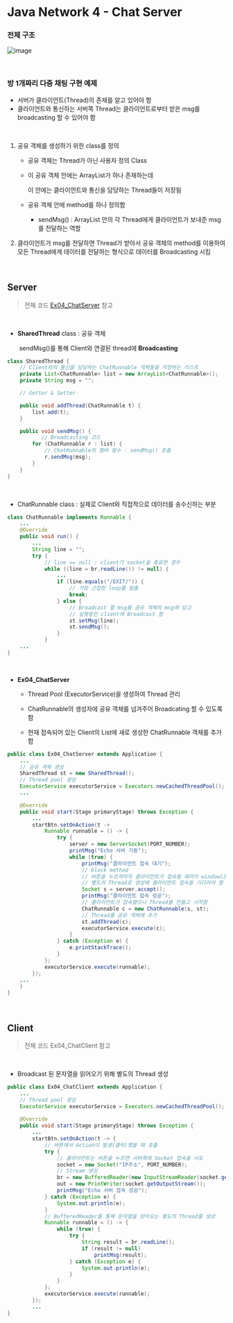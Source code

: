 # Java Network 4 - Chat Server

### 전체 구조

![image](https://user-images.githubusercontent.com/50972986/63687281-1c9c2200-c83f-11e9-80d6-fb7740069163.png)

<br>

### 방 1개짜리 다중 채팅 구현 예제

- 서버가 클라이언트(Thread)의 존재를 알고 있어야 함
- 클라이언트와 통신하는 서버쪽 Thread는 클라이언트로부터 받은 msg를 broadcasting 할 수 있어야 함

<br>

1. 공유 객체를 생성하기 위한 class를 정의
   - 공유 객체는 Thread가 아닌 사용자 정의 Class

   - 이 공유 객체 안에는 ArrayList가 하나 존재하는데

     이 안에는 클라이언트와 통신을 담당하는 Thread들이 저장됨

   - 공유 객체 안에 method를 하나 정의함

     - sendMsg() : ArrayList 안의 각 Thread에게 클라이언트가 보내준 msg를 전달하는 역할

2.  클라이언트가 msg를 전달하면 Thread가 받아서 공유 객체의 method를 이용하여 모든 Thread에게 데이터를 전달하는 형식으로 데이터를 Broadcasting 시킴

<br>

## Server

> 전체 코드 [Ex04_ChatServer](https://github.com/5dddddo/java/blob/master/0826_Java_SE_programming%20-%20Network/Ex04_ChatClient.java) 참고

<br>

- **SharedThread** class : 공유 객체 

  ​									  sendMsg()를 통해 Client와 연결된 thread에 **Broadcasting**

``` java
class SharedThread {
   	// Client와의 통신을 담당하는 ChatRunnable 객체들을 저장하는 리스트
	private List<ChatRunnable> list = new ArrayList<ChatRunnable>();
	private String msg = "";

    // Getter & Setter

	public void addThread(ChatRunnable t) {
		list.add(t);
	}

	public void sendMsg() {
           // Broadcasting 코드
		for (ChatRunnable r : list) {
            // ChatRunnable의 멤버 함수 : sendMsg() 호출
			r.sendMsg(msg);
		}
	}
}
```

<br>

- ChatRunnable class : 실제로 Client와 직접적으로 데이터를 송수신하는 부분

``` java
class ChatRunnable implements Runnable {
	...
	@Override
	public void run() {
		... 
		String line = "";
		try {
			// line == null : client가 socket을 종료한 경우
			while ((line = br.readLine()) != null) {
				...
				if (line.equals("/EXIT/")) {
					// 가장 근접한 loop를 탈출
					break;
				} else {
                    // Broadcast 할 msg를 공유 객체의 msg에 담고
                    // 실행중인 client에 Broadcast 함
					st.setMsg(line);
					st.sendMsg();
				}
			}
	...
}
```

<br>

- **Ex04_ChatServer**

  - Thread Pool (ExecutorService)을 생성하여 Thread 관리

  - ChatRunnable의 생성자에 공유 객체를 넘겨주어 Broadcating 할 수 있도록 함

  - 현재 접속되어 있는 Client의  List에 새로 생성한 ChatRunnable 객체를 추가함

``` java
public class Ex04_ChatServer extends Application {
	...
    // 공유 객체 생성 
	SharedThread st = new SharedThread();
	// Thread pool 생성
	ExecutorService executorService = Executors.newCachedThreadPool();
	...

	@Override
	public void start(Stage primaryStage) throws Exception {
		...
		startBtn.setOnAction(t -> 
			Runnable runnable = () -> {
				try {
					server = new ServerSocket(PORT_NUMBER);
					printMsg("Echo 서버 기동");
					while (true) {
						printMsg("클라이언트 접속 대기");
						// block method
						// 버튼을 누르자마자 클라이언트가 접속될 때까지 window(JavaFX)가 멈춤
						// 별도의 Thread로 생성해 클라이언트 접속을 기다려야 함
						Socket s = server.accept();
						printMsg("클라이언트 접속 성공");
						// 클라이언트가 접속했으니 Thread를 만들고 시작함
						ChatRunnable c = new ChatRunnable(s, st);
						// Thread를 공유 객체에 추가
						st.addThread(c);
						executorService.execute(c);
					}
				} catch (Exception e) {
					e.printStackTrace();
				}
			};
			executorService.execute(runnable);
		});
	...
	}
}
```

<br>

## Client

> 전체 코드 Ex04_ChatClient 참고

<br>

- Broadcast 된 문자열을 읽어오기 위해 별도의 Thread 생성

``` java
public class Ex04_ChatClient extends Application {
	... 
    // Thread pool 생성
	ExecutorService executorService = Executors.newCachedThreadPool();
    
	@Override
	public void start(Stage primaryStage) throws Exception {
		...
		startBtn.setOnAction(t -> {
			// 버튼에서 Action이 발생(클릭)했을 때 호출
			try {
				// 클라이언트는 버튼을 누르면 서버쪽에 Socket 접속을 시도
				socket = new Socket("IP주소", PORT_NUMBER);
				// Stream 생성
				br = new BufferedReader(new InputStreamReader(socket.getInputStream()));
				out = new PrintWriter(socket.getOutputStream());
				printMsg("Echo 서버 접속 성공");
			} catch (Exception e) {
				System.out.println(e);
			}
            // BufferedReader를 통해 문자열을 받아오는 별도의 Thread를 생성 
			Runnable runnable = () -> {
				while (true) {
					try {
						String result = br.readLine();
						if (result != null)
							printMsg(result);
					} catch (Exception e) {
						System.out.println(e);
					}
				}
			};
			executorService.execute(runnable);
		});
        ...
}
```

